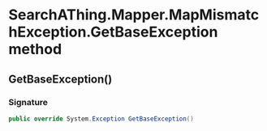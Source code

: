 # SearchAThing.Mapper.MapMismatchException.GetBaseException method
## GetBaseException()
### Signature
```csharp
public override System.Exception GetBaseException()
```
